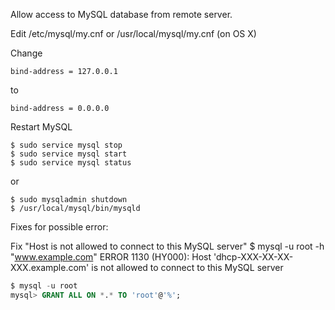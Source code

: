 Allow access to MySQL database from remote server.

Edit /etc/mysql/my.cnf or /usr/local/mysql/my.cnf (on OS X)

Change
```
bind-address = 127.0.0.1
```
to
```
bind-address = 0.0.0.0
```
Restart MySQL
```
$ sudo service mysql stop
$ sudo service mysql start
$ sudo service mysql status
```
or
```
$ sudo mysqladmin shutdown
$ /usr/local/mysql/bin/mysqld
```
Fixes for possible error:

Fix "Host is not allowed to connect to this MySQL server"
$ mysql -u root -h "www.example.com"
ERROR 1130 (HY000): Host 'dhcp-XXX-XX-XX-XXX.example.com' is not allowed to connect to this MySQL server
```sql
$ mysql -u root
mysql> GRANT ALL ON *.* TO 'root'@'%';
```